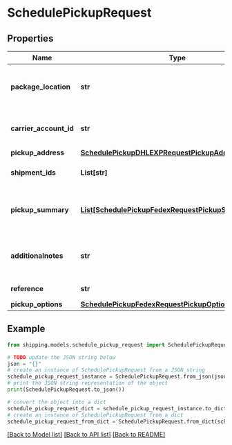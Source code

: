 # SchedulePickupRequest


## Properties

Name | Type | Description | Notes
------------ | ------------- | ------------- | -------------
**package_location** | **str** | It specifies the location from where packages would be collected. Applicable values are &#x60;FRONT&#x60;,&#x60;NONE&#x60;,&#x60;SIDE&#x60;,&#x60;REAR&#x60; | 
**carrier_account_id** | **str** | It specifies the carrier account id, its value can be referenced from the &#x60;Get Carrier Accounts&#x60; API. | 
**pickup_address** | [**SchedulePickupDHLEXPRequestPickupAddress**](SchedulePickupDHLEXPRequestPickupAddress.md) |  | 
**shipment_ids** | **List[str]** | It indicates the shipmentIds for which pickup to be scheduled. | [optional] 
**pickup_summary** | [**List[SchedulePickupFedexRequestPickupSummaryInner]**](SchedulePickupFedexRequestPickupSummaryInner.md) | This can be used to add package details for which labels are not created yet but would want to schedule pickup in advance. | [optional] 
**additionalnotes** | **str** | It can be used to provide any additional comments or remarks, it would be printed on the scheduled pickup document. | [optional] 
**reference** | **str** | It is used for any reference purpose | [optional] 
**pickup_options** | [**SchedulePickupFedexRequestPickupOptions**](SchedulePickupFedexRequestPickupOptions.md) |  | 

## Example

```python
from shipping.models.schedule_pickup_request import SchedulePickupRequest

# TODO update the JSON string below
json = "{}"
# create an instance of SchedulePickupRequest from a JSON string
schedule_pickup_request_instance = SchedulePickupRequest.from_json(json)
# print the JSON string representation of the object
print(SchedulePickupRequest.to_json())

# convert the object into a dict
schedule_pickup_request_dict = schedule_pickup_request_instance.to_dict()
# create an instance of SchedulePickupRequest from a dict
schedule_pickup_request_from_dict = SchedulePickupRequest.from_dict(schedule_pickup_request_dict)
```
[[Back to Model list]](../README.md#documentation-for-models) [[Back to API list]](../README.md#documentation-for-api-endpoints) [[Back to README]](../README.md)


